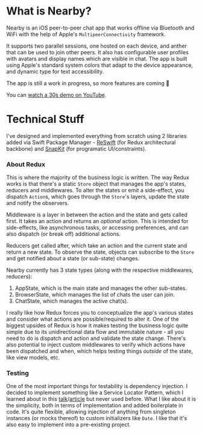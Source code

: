 # What is Nearby? 

Nearby is an iOS peer-to-peer chat app that works offline via Bluetooth and WiFi with the help of Apple's `MultipeerConnectivity` framework.

It supports two parallel sessions, one hosted on each device, and anther that can be used to join other peers. It also has configurable user profiles with avatars and display names which are visible in chat. The app is built using Apple's standard system colors that adapt to the device appearance, and dynamic type for text accessibility.

The app is still a work in progress, so more features are coming 🙂

You can [watch a 30s demo on YouTube](http://www.youtube.com/watch?v=nVeQ5MOtQE8).

# Technical Stuff

I've designed and implemented everything from scratch using 2 libraries added via Swift Package Manager - [ReSwift](https://github.com/ReSwift/ReSwift) (for Redux architectural backbone) and [SnapKit](https://github.com/SnapKit/SnapKit) (for programatic UI/constraints). 

### About Redux 
This is where the majority of the business logic is written. The way Redux works is that there's a static `Store` object that manages the app's states, reducers and middlewares. To alter the states or emit a side-effect, you dispatch `Action`s, which goes through the `Store`'s layers, update the state and notify the observers. 

Middleware is a layer in between the action and the state and gets called first. It takes an action and returns an _optional_ action. This is intended for side-effects, like asynchronous tasks, or accessing preferences, and can also dispatch (or break off) additional actions.

Reducers get called after, which take an action and the current state and return a new state. To observe the state, objects can subscribe to the `Store` and get notified about a state (or sub-state) changes.

Nearby currently has 3 state types (along with the respective middlewares, reducers):
1. AppState, which is the main state and manages the other sub-states.
2. BrowserState, which manages the list of chats the user can join.
3. ChatState, which manages the active chat(s).

I really like how Redux forces you to conceptualize the app's various states and consider what actions are possible/required to alter it. One of the biggest upsides of Redux is how it makes testing the business logic quite simple due to its unidirectional data flow and immutable nature - all you need to do is dispatch and action and validate the state change. There's also potential to inject custom middlewares to verify which actions have been dispatched and when, which helps testing things _outside_ of the state, like view models, etc.

### Testing
One of the most important things for testability is dependency injection. I decided to implement something like a Service Locator Pattern, which I learned about in this [talk](https://www.youtube.com/watch?v=dA9rGQRwHGs)/[article](https://noahgilmore.com/blog/swift-dependency-injection/) but never used before. What I like about it is the simplicity, both in terms of implementation and added boilerplate in code. It's quite flexible, allowing injection of anything from singleton instances (or mocks thereof) to custom initializers like `Date`. I like that it's also easy to implement into a pre-existing project.
